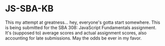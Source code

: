 # JS-SBA-KB
This my attempt at greatness... hey, everyone's gotta start somewhere.
This is being submitted for the SBA 308: JavaScript Fundamentals assignment. It's (supposed to) average scores and actual assignment scores, also accounting for late submissions.
May the odds be ever in my favor.
